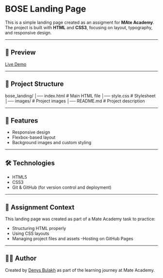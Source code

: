 # BOSE Landing Page

This is a simple landing page created as an assigment for **MAte Academy**.
The project is built with **HTML** and **CSS3**, focusing on layout, typography, and responsive design.


---

## 🚀 Preview
[Live Demo](https://deny-hl.github.io/bose_landing/)

---

## 📂 Project Structure
bose_landing/
│── index.html # Main HTML file
│── style.css # Stylesheet
│── images/ # Project images
│── README.md # Project description


---

## 🎨 Features
- Responsive design
- Flexbox-based layout
- Background images and custom styling

---

## 🛠️ Technologies
- HTML5
- CSS3
- Git & GitHub (for version control and deployment)

---

## 📌 Assignment Context
This landing page was created as part of a Mate Academy task to practice:
- Structuring HTML properly
- Using CSS layouts
- Managing project files and assets
-Hosting on GitHub Pages

---

## 👨‍💻 Author
Created by [Denys Bulakh](https://github.com/deny-hl) as part of the learning journey at Mate Academy.
